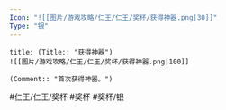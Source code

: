 ```yaml
---
Icon: "![[图片/游戏攻略/仁王/仁王/奖杯/获得神器.png|30]]"
Type: "银"
---
```

```ad-common-silver-trophy
title: (Title:: "获得神器")
![[图片/游戏攻略/仁王/仁王/奖杯/获得神器.png|100]]

(Comment:: "首次获得神器。")
```

#仁王/仁王/奖杯 #奖杯 #奖杯/银
